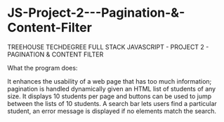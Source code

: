 # JS-Project-2---Pagination-&-Content-Filter

TREEHOUSE TECHDEGREE FULL STACK JAVASCRIPT - PROJECT 2 - PAGINATION & CONTENT FILTER

What the program does:

It enhances the usability of a web page that has too much information; pagination is handled dynamically given an HTML list of students of any size. It displays 10 students per page and buttons can be used to jump between the lists of 10 students. A search bar lets users find a particular student, an error message is displayed if no elements match the search.
